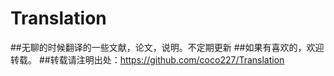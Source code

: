# Translation
##无聊的时候翻译的一些文献，论文，说明。不定期更新
##如果有喜欢的，欢迎转载。
##转载请注明出处：https://github.com/coco227/Translation
